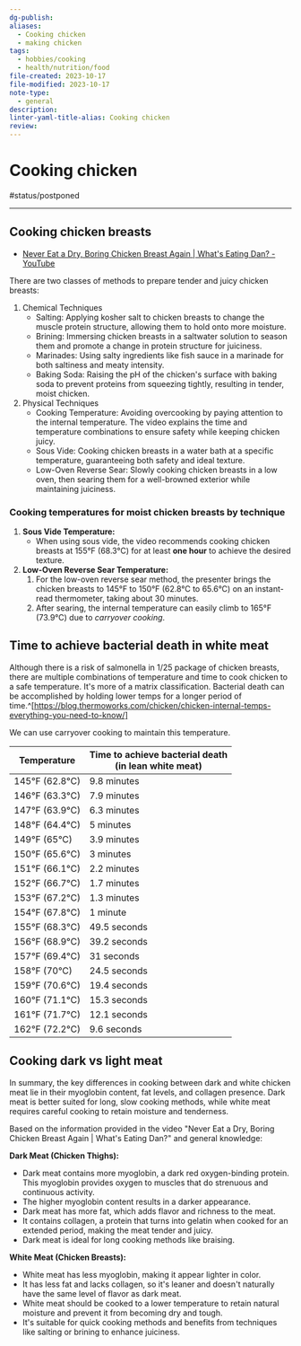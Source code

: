 ```yaml
---
dg-publish: 
aliases:
  - Cooking chicken
  - making chicken
tags:
  - hobbies/cooking
  - health/nutrition/food
file-created: 2023-10-17
file-modified: 2023-10-17
note-type:
  - general
description: 
linter-yaml-title-alias: Cooking chicken
review: 
---
```


# Cooking chicken

#status/postponed  

---

## Cooking chicken breasts

- [Never Eat a Dry, Boring Chicken Breast Again | What's Eating Dan? - YouTube](https://www.youtube.com/watch?v=DivNnSNYOZE)

There are two classes of methods to prepare tender and juicy chicken breasts:
1. Chemical Techniques
	- Salting: Applying kosher salt to chicken breasts to change the muscle protein structure, allowing them to hold onto more moisture.
	- Brining: Immersing chicken breasts in a saltwater solution to season them and promote a change in protein structure for juiciness.
	- Marinades: Using salty ingredients like fish sauce in a marinade for both saltiness and meaty intensity.
	- Baking Soda: Raising the pH of the chicken's surface with baking soda to prevent proteins from squeezing tightly, resulting in tender, moist chicken.
2. Physical Techniques
	- Cooking Temperature: Avoiding overcooking by paying attention to the internal temperature. The video explains the time and temperature combinations to ensure safety while keeping chicken juicy.
	- Sous Vide: Cooking chicken breasts in a water bath at a specific temperature, guaranteeing both safety and ideal texture.
	- Low-Oven Reverse Sear: Slowly cooking chicken breasts in a low oven, then searing them for a well-browned exterior while maintaining juiciness.

### Cooking temperatures for moist chicken breasts by technique

1. **Sous Vide Temperature:**
	- When using sous vide, the video recommends cooking chicken breasts at 155°F (68.3°C) for at least **one hour** to achieve the desired texture.
2. **Low-Oven Reverse Sear Temperature:**
	1. For the low-oven reverse sear method, the presenter brings the chicken breasts to 145°F to 150°F (62.8°C to 65.6°C) on an instant-read thermometer, taking about 30 minutes.
	2. After searing, the internal temperature can easily climb to 165°F (73.9°C) due to *carryover cooking*.

## Time to achieve bacterial death in white meat

Although there is a risk of salmonella in 1/25 package of chicken breasts, there are multiple combinations of temperature and time to cook chicken to a safe temperature. It's more of a matrix classification. Bacterial death can be accomplished by holding lower temps for a longer period of time.^[https://blog.thermoworks.com/chicken/chicken-internal-temps-everything-you-need-to-know/]

We can use carryover cooking to maintain this temperature.

| Temperature    | Time to achieve bacterial death  <br>(in lean white meat) |
| -------------- | --------------------------------------------------------- |
| 145°F (62.8°C) | 9.8 minutes                                               |
| 146°F (63.3°C) | 7.9 minutes                                               |
| 147°F (63.9°C) | 6.3 minutes                                               |
| 148°F (64.4°C) | 5 minutes                                                 |
| 149°F (65°C)   | 3.9 minutes                                               |
| 150°F (65.6°C) | 3 minutes                                                 |
| 151°F (66.1°C) | 2.2 minutes                                               |
| 152°F (66.7°C) | 1.7 minutes                                               |
| 153°F (67.2°C) | 1.3 minutes                                               |
| 154°F (67.8°C) | 1 minute                                                  |
| 155°F (68.3°C) | 49.5 seconds                                              |
| 156°F (68.9°C) | 39.2 seconds                                              |
| 157°F (69.4°C) | 31 seconds                                                |
| 158°F (70°C)   | 24.5 seconds                                              |
| 159°F (70.6°C) | 19.4 seconds                                              |
| 160°F (71.1°C) | 15.3 seconds                                              |
| 161°F (71.7°C) | 12.1 seconds                                              |
| 162°F (72.2°C) | 9.6 seconds                                               |

## Cooking dark vs light meat

In summary, the key differences in cooking between dark and white chicken meat lie in their myoglobin content, fat levels, and collagen presence. Dark meat is better suited for long, slow cooking methods, while white meat requires careful cooking to retain moisture and tenderness.

Based on the information provided in the video "Never Eat a Dry, Boring Chicken Breast Again | What's Eating Dan?" and general knowledge:

**Dark Meat (Chicken Thighs):**
- Dark meat contains more myoglobin, a dark red oxygen-binding protein. This myoglobin provides oxygen to muscles that do strenuous and continuous activity.
- The higher myoglobin content results in a darker appearance.
- Dark meat has more fat, which adds flavor and richness to the meat.
- It contains collagen, a protein that turns into gelatin when cooked for an extended period, making the meat tender and juicy.
- Dark meat is ideal for long cooking methods like braising.

**White Meat (Chicken Breasts):**
- White meat has less myoglobin, making it appear lighter in color.
- It has less fat and lacks collagen, so it's leaner and doesn't naturally have the same level of flavor as dark meat.
- White meat should be cooked to a lower temperature to retain natural moisture and prevent it from becoming dry and tough.
- It's suitable for quick cooking methods and benefits from techniques like salting or brining to enhance juiciness.
